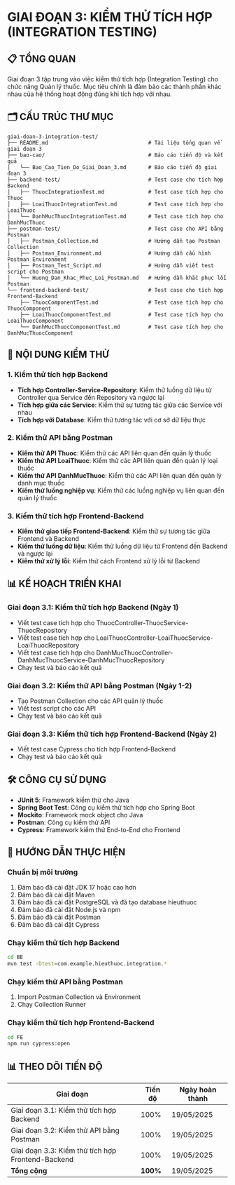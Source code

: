 # GIAI ĐOẠN 3: KIỂM THỬ TÍCH HỢP (INTEGRATION TESTING)

## 📋 TỔNG QUAN

Giai đoạn 3 tập trung vào việc kiểm thử tích hợp (Integration Testing) cho chức năng Quản lý thuốc. Mục tiêu chính là đảm bảo các thành phần khác nhau của hệ thống hoạt động đúng khi tích hợp với nhau.

## 🗂️ CẤU TRÚC THƯ MỤC

```
giai-doan-3-integration-test/
├── README.md                                # Tài liệu tổng quan về giai đoạn 3
├── bao-cao/                                 # Báo cáo tiến độ và kết quả
│   └── Bao_Cao_Tien_Do_Giai_Doan_3.md       # Báo cáo tiến độ giai đoạn 3
├── backend-test/                            # Test case cho tích hợp Backend
│   ├── ThuocIntegrationTest.md              # Test case tích hợp cho Thuoc
│   ├── LoaiThuocIntegrationTest.md          # Test case tích hợp cho LoaiThuoc
│   └── DanhMucThuocIntegrationTest.md       # Test case tích hợp cho DanhMucThuoc
├── postman-test/                            # Test case cho API bằng Postman
│   ├── Postman_Collection.md                # Hướng dẫn tạo Postman Collection
│   ├── Postman_Environment.md               # Hướng dẫn cấu hình Postman Environment
│   ├── Postman_Test_Script.md               # Hướng dẫn viết test script cho Postman
│   └── Huong_Dan_Khac_Phuc_Loi_Postman.md   # Hướng dẫn khắc phục lỗi Postman
└── frontend-backend-test/                   # Test case cho tích hợp Frontend-Backend
    ├── ThuocComponentTest.md                # Test case tích hợp cho ThuocComponent
    ├── LoaiThuocComponentTest.md            # Test case tích hợp cho LoaiThuocComponent
    └── DanhMucThuocComponentTest.md         # Test case tích hợp cho DanhMucThuocComponent
```

## 🚀 NỘI DUNG KIỂM THỬ

### 1. Kiểm thử tích hợp Backend

- **Tích hợp Controller-Service-Repository**: Kiểm thử luồng dữ liệu từ Controller qua Service đến Repository và ngược lại
- **Tích hợp giữa các Service**: Kiểm thử sự tương tác giữa các Service với nhau
- **Tích hợp với Database**: Kiểm thử tương tác với cơ sở dữ liệu thực

### 2. Kiểm thử API bằng Postman

- **Kiểm thử API Thuoc**: Kiểm thử các API liên quan đến quản lý thuốc
- **Kiểm thử API LoaiThuoc**: Kiểm thử các API liên quan đến quản lý loại thuốc
- **Kiểm thử API DanhMucThuoc**: Kiểm thử các API liên quan đến quản lý danh mục thuốc
- **Kiểm thử luồng nghiệp vụ**: Kiểm thử các luồng nghiệp vụ liên quan đến quản lý thuốc

### 3. Kiểm thử tích hợp Frontend-Backend

- **Kiểm thử giao tiếp Frontend-Backend**: Kiểm thử sự tương tác giữa Frontend và Backend
- **Kiểm thử luồng dữ liệu**: Kiểm thử luồng dữ liệu từ Frontend đến Backend và ngược lại
- **Kiểm thử xử lý lỗi**: Kiểm thử cách Frontend xử lý lỗi từ Backend

## 📊 KẾ HOẠCH TRIỂN KHAI

### Giai đoạn 3.1: Kiểm thử tích hợp Backend (Ngày 1)

- Viết test case tích hợp cho ThuocController-ThuocService-ThuocRepository
- Viết test case tích hợp cho LoaiThuocController-LoaiThuocService-LoaiThuocRepository
- Viết test case tích hợp cho DanhMucThuocController-DanhMucThuocService-DanhMucThuocRepository
- Chạy test và báo cáo kết quả

### Giai đoạn 3.2: Kiểm thử API bằng Postman (Ngày 1-2)

- Tạo Postman Collection cho các API quản lý thuốc
- Viết test script cho các API
- Chạy test và báo cáo kết quả

### Giai đoạn 3.3: Kiểm thử tích hợp Frontend-Backend (Ngày 2)

- Viết test case Cypress cho tích hợp Frontend-Backend
- Chạy test và báo cáo kết quả

## 🛠️ CÔNG CỤ SỬ DỤNG

- **JUnit 5**: Framework kiểm thử cho Java
- **Spring Boot Test**: Công cụ kiểm thử tích hợp cho Spring Boot
- **Mockito**: Framework mock object cho Java
- **Postman**: Công cụ kiểm thử API
- **Cypress**: Framework kiểm thử End-to-End cho Frontend

## 📝 HƯỚNG DẪN THỰC HIỆN

### Chuẩn bị môi trường

1. Đảm bảo đã cài đặt JDK 17 hoặc cao hơn
2. Đảm bảo đã cài đặt Maven
3. Đảm bảo đã cài đặt PostgreSQL và đã tạo database hieuthuoc
4. Đảm bảo đã cài đặt Node.js và npm
5. Đảm bảo đã cài đặt Postman
6. Đảm bảo đã cài đặt Cypress

### Chạy kiểm thử tích hợp Backend

```bash
cd BE
mvn test -Dtest=com.example.hieuthuoc.integration.*
```

### Chạy kiểm thử API bằng Postman

1. Import Postman Collection và Environment
2. Chạy Collection Runner

### Chạy kiểm thử tích hợp Frontend-Backend

```bash
cd FE
npm run cypress:open
```

## 📊 THEO DÕI TIẾN ĐỘ

| Giai đoạn | Tiến độ | Ngày hoàn thành |
|-----------|---------|-----------------|
| Giai đoạn 3.1: Kiểm thử tích hợp Backend | 100% | 19/05/2025 |
| Giai đoạn 3.2: Kiểm thử API bằng Postman | 100% | 19/05/2025 |
| Giai đoạn 3.3: Kiểm thử tích hợp Frontend-Backend | 100% | 19/05/2025 |
| **Tổng cộng** | **100%** | 19/05/2025 |
